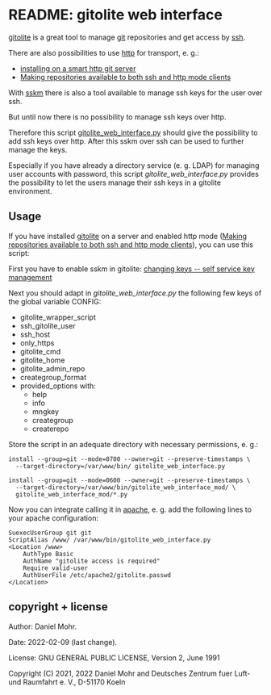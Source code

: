 # README: gitolite web interface

[gitolite](https://gitolite.com/gitolite/) is a great tool to manage
[git](https://git-scm.com/) repositories and get access by
[ssh](https://en.wikipedia.org/wiki/Secure_Shell_Protocol).

There are also possibilities to use
[http](https://en.wikipedia.org/wiki/Hypertext_Transfer_Protocol)
for transport, e. g.:

  * [installing on a smart http git server](https://gitolite.com/gitolite/http)
  * [Making repositories available to both ssh and http mode clients](https://gitolite.com/gitolite/contrib/ssh-and-http)

With [sskm](https://gitolite.com/gitolite/contrib/sskm) there is also a tool
available to manage ssh keys for the user over ssh.

But until now there is no possibility to manage ssh keys over http.

Therefore this script [gitolite_web_interface.py](gitolite_web_interface.py)
should give the possibility to add ssh keys over http. After this sskm over
ssh can be used to further manage the keys.

Especially if you have already a directory service (e. g. LDAP)
for managing user accounts with password, this script
*gitolite_web_interface.py* provides the possibility to let the users
manage their ssh keys in a gitolite environment.


## Usage

If you have installed [gitolite](https://gitolite.com/gitolite/) on a server
and enabled http mode
([Making repositories available to both ssh and http mode clients](https://gitolite.com/gitolite/contrib/ssh-and-http)),
you can use this script:

First you have to enable sskm in gitolite: [changing keys -- self service key management](https://gitolite.com/gitolite/contrib/sskm)

Next you should adapt in *gitolite_web_interface.py* the following few keys of
the global variable CONFIG:

  * gitolite_wrapper_script
  * ssh_gitolite_user
  * ssh_host
  * only_https
  * gitolite_cmd
  * gitolite_home
  * gitolite_admin_repo
  * creategroup_format
  * provided_options with:
    * help
	* info
	* mngkey
	* creategroup
	* createrepo

Store the script in an adequate directory with necessary permissions, e. g.:

    install --group=git --mode=0700 --owner=git --preserve-timestamps \
      --target-directory=/var/www/bin/ gitolite_web_interface.py

    install --group=git --mode=0600 --owner=git --preserve-timestamps \
      --target-directory=/var/www/bin/gitolite_web_interface_mod/ \
	  gitolite_web_interface_mod/*.py

Now you can integrate calling it in [apache](https://apache.org/),
e. g. add the following lines to your apache configuration:

    SuexecUserGroup git git
	ScriptAlias /www/ /var/www/bin/gitolite_web_interface.py
    <Location /www>
        AuthType Basic
        AuthName "gitolite access is required"
        Require valid-user
        AuthUserFile /etc/apache2/gitolite.passwd
    </Location>


## copyright + license

Author: Daniel Mohr.

Date: 2022-02-09 (last change).

License: GNU GENERAL PUBLIC LICENSE, Version 2, June 1991

Copyright (C) 2021, 2022 Daniel Mohr and Deutsches Zentrum fuer Luft- und Raumfahrt e. V., D-51170 Koeln
